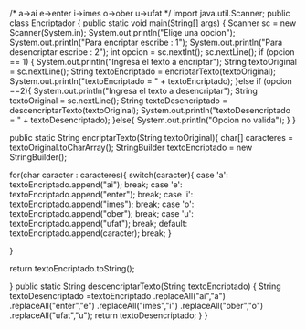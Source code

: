 /* a->ai e->enter i->imes o->ober u->ufat */
import java.util.Scanner;
public class Encriptador {
 public static void main(String[] args) {
 Scanner sc = new Scanner(System.in);
 System.out.println("Elige una opcion");
 System.out.println("Para encriptar escribe : 1");
 System.out.println("Para desencriptar escribe : 2");
 int opcion = sc.nextInt();
 sc.nextLine();
 if (opcion == 1) {
 System.out.println("Ingresa el texto a encriptar");
 String textoOriginal = sc.nextLine();
 String textoEncriptado = encriptarTexto(textoOriginal);
 System.out.println("textoEncriptado = " + textoEncriptado);
 }else if (opcion ==2){
 System.out.println("Ingresa el texto a desencriptar");
 String textoOriginal = sc.nextLine();
 String textoDesencriptado = descencriptarTexto(textoOriginal);
 System.out.println("textoDesencriptado = " + textoDesencriptado);
 }else{
 System.out.println("Opcion no valida");
 }
 }

public static String encriptarTexto(String textoOriginal){
 char[] caracteres = textoOriginal.toCharArray();
 StringBuilder textoEncriptado = new StringBuilder();

 for(char caracter : caracteres){
 switch(caracter){
 case 'a':
 textoEncriptado.append("ai");
break;
 case 'e':
 textoEncriptado.append("enter");
break;
 case 'i':
 textoEncriptado.append("imes");
break;
 case 'o':
 textoEncriptado.append("ober");
break;
 case 'u':
 textoEncriptado.append("ufat");
break;
 default:
 textoEncriptado.append(caracter);
break;
 }

 }

 return textoEncriptado.toString();


}
public static String descencriptarTexto(String textoEncriptado) {
 String textoDesencriptado =textoEncriptado
 .replaceAll("ai","a")
 .replaceAll("enter","e")
 .replaceAll("imes","i")
 .replaceAll("ober","o")
 .replaceAll("ufat","u");
 return textoDesencriptado;
 }
}
